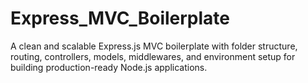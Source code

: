 # Express_MVC_Boilerplate
A clean and scalable Express.js MVC boilerplate with folder structure, routing, controllers, models, middlewares, and environment setup for building production-ready Node.js applications.
